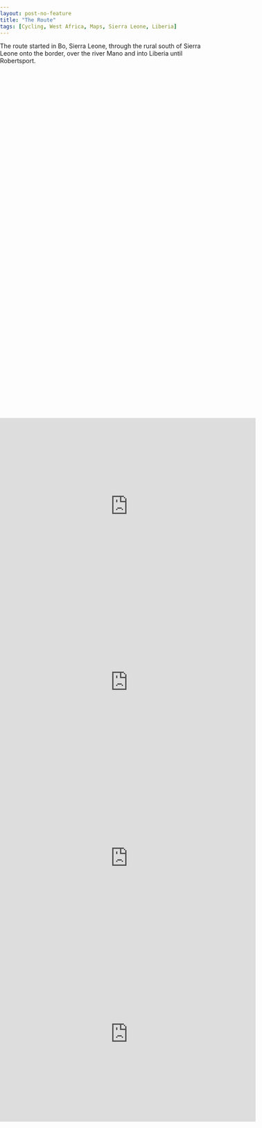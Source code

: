 ```yaml
---
layout: post-no-feature
title: "The Route"
tags: [Cycling, West Africa, Maps, Sierra Leone, Liberia]
---
```



<script src='https://api.tiles.mapbox.com/mapbox-gl-js/v0.45.0/mapbox-gl.js'></script>
<link href='https://api.tiles.mapbox.com/mapbox-gl-js/v0.45.0/mapbox-gl.css' rel='stylesheet' />
<style>
    body { margin:0; padding:0; }
    #map { vertical-align: middle;
        min-height: 360px;
        height: 85vh;
        width: 100%;
        max-height: 800px;
        background-position: center center;
        background-size: cover;
        vertical-align: middle;
        -webkit-background-size: cover;
        -moz-background-size: cover;
        -o-background-size: cover;
        position: relative;
        top: 0;
        z-index: -1;}
</style>    


The route started in Bo, Sierra Leone, through the rural south of Sierra Leone onto the border, over the river Mano and into Liberia until Robertsport.


<div id='map'></div>

<iframe height='405' width='590' frameborder='0' allowtransparency='true' scrolling='no' src='https://www.strava.com/activities/1604275180/embed/438de37f24d7407ec656943f78b46b31cbbee7ec'></iframe>

<iframe height='405' width='590' frameborder='0' allowtransparency='true' scrolling='no' src='https://www.strava.com/activities/1609489886/embed/5af0fee9bce70756ce6e6621cd5d51f1c875350c'></iframe>

<iframe height='405' width='590' frameborder='0' allowtransparency='true' scrolling='no' src='https://www.strava.com/activities/1609489870/embed/4d3518e5b5a5d29968808ff45136e1196ffa15ac'></iframe>

<iframe height='405' width='590' frameborder='0' allowtransparency='true' scrolling='no' src='https://www.strava.com/activities/1616984907/embed/12647c65b187893f5f81dbe5ba0c20abe75e224c'></iframe>

<script>
mapboxgl.accessToken = 'pk.eyJ1Ijoicm91cmtpZSIsImEiOiJ0Mlg4RTU0In0.jnyGthqO9MDP1JD1Rpl8eg';
var map = new mapboxgl.Map({
    container: 'map', // container id
    style: 'mapbox://styles/rourkie/cji2oc2nd0v4r2ss5gabc4cc8', // stylesheet location
    center: [-11.43, 7.26], // starting position [lng, lat]
    zoom: 8.4, // starting zoom
    pitch: 50
});
</script>
